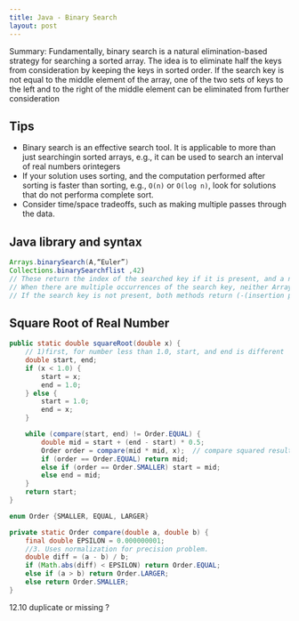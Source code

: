 ```yaml
---
title: Java - Binary Search
layout: post
---
```


Summary: Fundamentally, binary search is a natural elimination-based strategy for searching a sorted array. The idea is to eliminate half the keys from consideration by keeping the keys in sorted order. If the search key is not equal to the middle element of the array, one of the two sets of keys to the left and to the right of the middle element can be eliminated from further consideration 

## Tips

- Binary search is an effective search tool. It is applicable to more than just searchingin sorted arrays, e.g., it can be used to search an interval of real numbers orintegers
- If your solution uses sorting, and the computation performed after sorting is faster than sorting, e.g., `O(n)` or `O(log n)`, look for solutions that do not performa complete sort. 
- Consider time/space tradeoffs, such as making multiple passes through the data.

## Java library and syntax 

```java
Arrays.binarySearch(A,“Euler”)
Collections.binarySearchflist ,42)
// These return the index of the searched key if it is present, and a negative value if it is not present.
// When there are multiple occurrences of the search key, neither Arrays nor Collections offer any guarantees as to which one will be found by binary search.
// If the search key is not present, both methods return (-(insertion point) - 1), where insertion point is defined as the point at which the key would be inserted into the array, i.e., the index of the first element greater than the key, or the number of elements if all elements are less than the specified value.
```



## Square Root of Real Number 

```java
public static double squareRoot(double x) {
    // 1)first, for number less than 1.0, start, and end is different
    double start, end;
    if (x < 1.0) {
        start = x;
        end = 1.0;
    } else {
        start = 1.0;
        end = x;
    }

    while (compare(start, end) != Order.EQUAL) {
        double mid = start + (end - start) * 0.5;
        Order order = compare(mid * mid, x);  // compare squared result
        if (order == Order.EQUAL) return mid;
        else if (order == Order.SMALLER) start = mid;
        else end = mid;
    }
    return start;
}

enum Order {SMALLER, EQUAL, LARGER}

private static Order compare(double a, double b) {
    final double EPSILON = 0.000000001;
    //3. Uses normalization for precision problem.
    double diff = (a - b) / b;
    if (Math.abs(diff) < EPSILON) return Order.EQUAL;
    else if (a > b) return Order.LARGER;
    else return Order.SMALLER;
}
```

12.10 duplicate or missing ?
